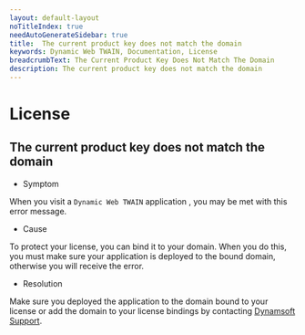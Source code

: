```yaml
---
layout: default-layout
noTitleIndex: true
needAutoGenerateSidebar: true
title:  The current product key does not match the domain
keywords: Dynamic Web TWAIN, Documentation, License
breadcrumbText: The Current Product Key Does Not Match The Domain
description: The current product key does not match the domain
---
```


# License

## The current product key does not match the domain

* Symptom

When you visit a `Dynamic Web TWAIN` application , you may be met with this error message.

* Cause

To protect your license, you can bind it to your domain. When you do this, you must make sure your application is deployed to the bound domain, otherwise you will receive the error.

* Resolution

Make sure you deployed the application to the domain bound to your license or add the domain to your license bindings by contacting [Dynamsoft Support]({{site.about}}getsupport.html).

